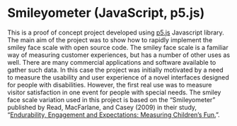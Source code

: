 # Smileyometer (JavaScript, p5.js)

This is a proof of concept project developed using [p5.js](http://p5js.org/) Javascript library. The main aim of the project was to show how to rapidly implement the smiley face scale with open source code. The smiley face scale is a familiar way of measuring customer experiences, but has a number of other uses as well. There are many commercial applications and software available to gather such data. In this case the project was initially motivated by a need to measure the usability and user experience of a novel interfaces designed for people with disabilities. However, the first real use was to measure visitor satisfaction in one event for people with special needs. The smiley face scale variation used in this project is based on the “Smileyometer” published by Read, MacFarlane, and Casey (2009) in their study, “[Endurability, Engagement and Expectations: Measuring Children’s Fun.](https://www.researchgate.net/publication/228870976_Endurability_Engagement_and_Expectations_Measuring_Childrenaposs_Fun)”. 